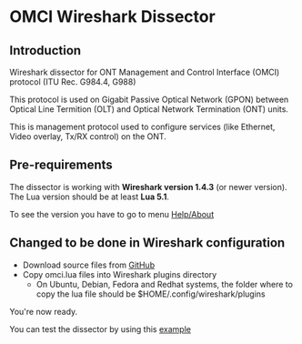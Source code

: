# OMCI Wireshark Dissector

## Introduction

Wireshark dissector for ONT Management and Control Interface (OMCI) protocol (ITU Rec. G984.4, G988)

This protocol is used on Gigabit Passive Optical Network (GPON) between Optical Line Termition (OLT) and Optical Network Termination (ONT) units.

This is management protocol used to configure services (like Ethernet, Video overlay, Tx/RX control) on the ONT.

## Pre-requirements

The dissector is working with **Wireshark version 1.4.3** (or newer version). The Lua version should be at least **Lua 5.1**.

To see the version you have to go to menu [Help/About](https://github.com/0liv1er/omci-wireshark-dissector/raw/master/wirehark-about.png)

## Changed to be done in Wireshark configuration

* Download source files from [GitHub](https://github.com/0liv1er/omci-wireshark-dissector)
* Copy omci.lua files into Wireshark plugins directory
  * On Ubuntu, Debian, Fedora and Redhat systems, the folder where to copy the lua file should be $HOME/.config/wireshark/plugins

You're now ready.

You can test the dissector by using this [example](https://github.com/0liv1er/omci-wireshark-dissector/blob/master/omci-example.pcap?raw=true)
